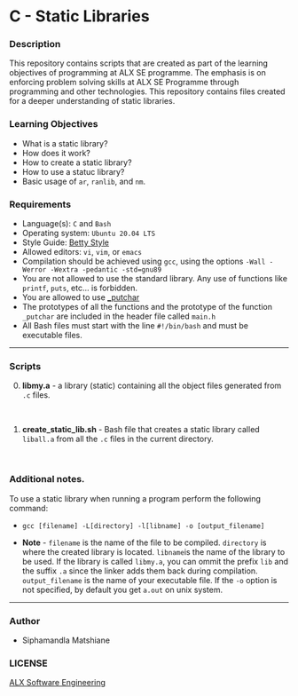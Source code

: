 # C - Static Libraries

### Description
This repository contains scripts that are created as part of the learning objectives of programming at ALX SE programme. The emphasis is on enforcing problem solving skills at ALX SE Programme through programming and other technologies. This repository contains files created for a deeper understanding of static libraries.

### Learning Objectives
* What is a static library?
* How does it work?
* How to create a static library?
* How to use a statuc library?
* Basic usage of `ar`, `ranlib`, and `nm`.

### Requirements
* Language(s): `C` and `Bash`
* Operating system: `Ubuntu 20.04 LTS`
* Style Guide: <a href="https://github.com/alx-tools/Betty/tree/master">Betty Style</a>
* Allowed editors: `vi`, `vim`, or `emacs`
* Compilation should be achieved using `gcc`, using the options `-Wall -Werror -Wextra -pedantic -std=gnu89`
* You are not allowed to use the standard library. Any use of functions like `printf`, `puts`, etc… is forbidden.
* You are allowed to use <a href="https://github.com/alx-tools/_putchar.c/blob/master/_putchar.c">_putchar</a>
* The prototypes of all the functions and the prototype of the function `_putchar` are included in the header file called `main.h`
* All Bash files must start with the line `#!/bin/bash` and must be executable files.

---
### Scripts
0. **libmy.a** - a library (static) containing all the object files generated from `.c` files.
<br>

1. **create_static_lib.sh** - Bash file that creates a static library called `liball.a` from all the `.c` files in the current directory.
<br>

### Additional notes.
To use a static library when running a program perform the following command:
* `gcc [filename] -L[directory] -l[libname] -o [output_filename]`

* **Note** - `filename` is the name of the file to be compiled. `directory` is where the created library is located. `libname`is the name of the library to be used. If the library is called `libmy.a`, you can ommit the prefix `lib` and the suffix `.a` since the linker adds them back during compilation. `output_filename` is the name of your executable file. If the `-o` option is not specified, by default you get `a.out` on unix system.

---
### Author
* Siphamandla Matshiane

### LICENSE
<a href="https://www.alxafrica.com/software-engineering/">ALX Software Engineering</a>
